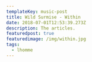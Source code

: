 ```yaml
---
templateKey: music-post
title: Wild Surmise - Within
date: 2018-07-01T12:53:39.273Z
description: The articles.
featuredpost: true
featuredimage: /img/within.jpg
tags:
  - lhomme
---
```


